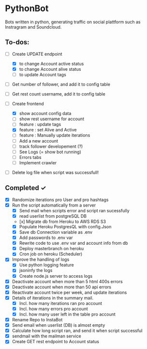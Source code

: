# PythonBot

Bots written in python, generating traffic on social plattform such as Instragram and Soundcloud.

## To-dos:

- [ ] Create UPDATE endpoint 
  - [x] to change Account active status
  - [x] to change Account alive status
  - [ ] to update Account tags
- [ ] Get number of follower, and add it to config table
- [ ] Get rest count username, add it to config table
- [ ] Create frontend 
  - [x] show account config data 
  - [ ] show rest username for account
  - [ ] feature : update tags
  - [x] feature : set Alive and Active
  - [ ] feature : Manually update iterations
  - [ ] Add a new account
  - [ ] track follower developement (?)
  - [ ] See Logs (= show bot running)
  - [ ] Errors tabs
  - [ ] Implement crawler  
- [ ] Delete log file when script was successfull!


## Completed ✓

- [x] Randomize iterations pro User and pro hashtags
- [x] Run the script automatically from a server
  - [x] Send mail when scripts error and script ran sucessfully
  - [x] read userlist from postgreSQL DB
  - [x] Migrate db from Heroku to AWS RDS S3
  - [x] Populate Heroku PostgresQL with config.Json
  - [x] Save db Connection variable as .env
  - [x] Add passwords to .env var
  - [x] Rewrite code to use .env var and account info from db
  - [x] Deploy masterbranch on heroku
  - [x] Cron job on heroku (Scheduler)
- [x] Improve the handling of logs
  - [x] Use python logging feature
  - [x] jsoninfy the logs
  - [x] Create node.js server to access logs
- [x] Deactivate account when more than 5 html 400s errors
- [x] Deactivate account when more than 50 api errors
- [x] Reactivate account twice per week, and update iterations
- [x] Details of iterations in the summary mail.
  - [x] Incl. how many iterations ran pro account
  - [x] Incl. how many errors pro account
  - [x] Incl. how many user left in the table pro account
- [x] Rename Repo to InstaBot
- [x] Send email when userlist (DB) is almost empty
- [x] Calculate how long script ran, and send it when script successful
- [x] sendmail with the mailman service
- [x] Create GET rest endpoint to Account status